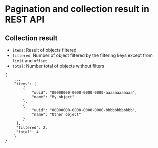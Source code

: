 # Pagination and collection result in REST API

## Collection result

* `items`: Result of objects filtered
* `filtered`: Number of object filtered by the filtering keys except from `limit` and `offset`
* `total`: Number total of objects without filters

```
{
    ...
    "items": [
        {
            "uuid": "00000000-0000-0000-0000-aaaaaaaaaaaa",
            "name": "My object"
        },
        {
            "uuid": "00000000-0000-0000-0000-bbbbbbbbbbbb",
            "name": "Other object"
        }
     ],
     "filtered": 2,
     "total": 4
    }
}
```
